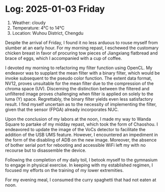 # Log: 2025-01-03 Friday

1. Weather: cloudy
2. Temperature: 4°C to 14°C
3. Location: Wuhou District, Chengdu

Despite the arrival of Friday, I found it no less arduous to rouse myself from slumber at an early hour. For my morning repast, I eschewed the customary chicken breast in favor of procuring tow pieces of Jiangxiang flatbread and brace of eggs, which I accompanied with a cup of coffee.

I devoted my morning to refactoring my filter function using OpenCL. My endeavor was to supplant the mean filter with a binary filter, which would be invoke subsequent to the pseudo color function. The extent data format, NV12, proves unsuitable for the mean filter due to the compression of the chroma space (UV). Discerning the distinction between the filtered and unfiltered image proves challenging when filter is applied on solely to the luma (Y) space. Regrettably, the binary filter yields even less satisfactory result. I find myself uncertain as to the necessity of implementing the filter, given that the sensor (FPGA) already incorporates NUC.

Upon the conclusion of my labors at the noon, I made my way to Wanda Square to partake of my midday repast, which took the form of Chaoshou. I endeavored to update the image of the VoCs detector to facilitate the addition of the USB UMS feature. However, I encountered an impediment in the form of the disabling of ADB on the new image. Moreover, the absence of bother serial port for rebooting and accessible WiFi left my with no recourse but to disassemble the device.

Following the completion of my daily toil, I betook myself to the gymnasium to engage in physical exercise. In keeping with my established regimen, I focused my efforts on the training of my lower extremities.

For my evening meal, I consumed the curry spaghetti that had not eaten at noon.